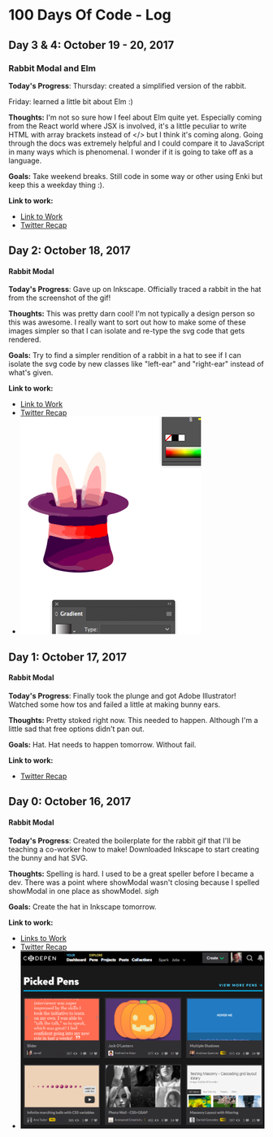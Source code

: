 # 100 Days Of Code - Log

## Day 3 & 4: October 19 - 20, 2017
### Rabbit Modal and Elm

**Today's Progress**: 
Thursday: created a simplified version of the rabbit.

Friday: learned a little bit about Elm :)

**Thoughts:** 
I'm not so sure how I feel about Elm quite yet. Especially coming from the React world where JSX is involved, it's a little peculiar to write HTML with array brackets instead of </> but I think it's coming along. Going through the docs was extremely helpful and I could compare it to JavaScript in many ways which is phenomenal. I wonder if it is going to take off as a language. 

**Goals:**
Take weekend breaks. Still code in some way or other using Enki but keep this a weekday thing :).

**Link to work:**
- [Link to Work](images/bunny.svg)
- [Twitter Recap]()

## Day 2: October 18, 2017
#### Rabbit Modal 

**Today's Progress**: 
Gave up on Inkscape. Officially traced a rabbit in the hat from the screenshot of the gif!

**Thoughts:** 
This was pretty darn cool! I'm not typically a design person so this was awesome. I really want to sort out how to make some of these images simpler so that I can isolate and re-type the svg code that gets rendered.

**Goals:**
Try to find a simpler rendition of a rabbit in a hat to see if I can isolate the svg code by new classes like "left-ear" and "right-ear" instead of what's given. 

**Link to work:**
- [Link to Work](images/rabbit.svg)
- [Twitter Recap](https://twitter.com/nellarro/status/920866519449526277)
- ![Image of the Day](images/rabbit-copy.png "first adobe illustrated svg")


## Day 1: October 17, 2017
#### Rabbit Modal 

**Today's Progress**: 
Finally took the plunge and got Adobe Illustrator! Watched some how tos and failed a little at making bunny ears. 

**Thoughts:** 
Pretty stoked right now. This needed to happen. Although I'm a little sad that free options didn't pan out. 

**Goals:**
Hat. Hat needs to happen tomorrow. Without fail. 

**Link to work:**
- [Twitter Recap](https://twitter.com/nellarro/status/920505367037140993)


## Day 0: October 16, 2017
#### Rabbit Modal 

**Today's Progress**: 
Created the boilerplate for the rabbit gif that I'll be teaching a co-worker how to make! Downloaded Inkscape to start creating the bunny and hat SVG.

**Thoughts:** 
Spelling is hard. I used to be a great speller before I became a dev. There was a point where showModal wasn't closing because I spelled showModal in one place as showModel. *sigh*

**Goals:**
Create the hat in Inkscape tomorrow. 

**Link to work:**
- [Links to Work](https://codepen.io/nellarro/full/XeygXj/)
- [Twitter Recap](https://twitter.com/nellarro/status/920079675598221312)
- ![2nd Ever Picked Pen!!!!!](images/picked-pen.png "Picked Pen! Oct-16-2017")

